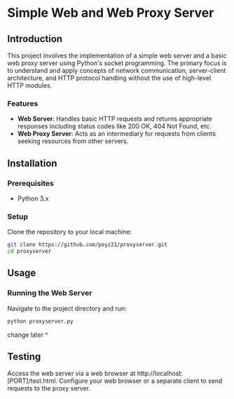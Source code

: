 # Simple Web and Web Proxy Server

## Introduction
This project involves the implementation of a simple web server and a basic web proxy server using Python's socket programming. The primary focus is to understand and apply concepts of network communication, server-client architecture, and HTTP protocol handling without the use of high-level HTTP modules.

### Features
- **Web Server**: Handles basic HTTP requests and returns appropriate responses including status codes like 200 OK, 404 Not Found, etc.
- **Web Proxy Server**: Acts as an intermediary for requests from clients seeking resources from other servers.

## Installation

### Prerequisites
- Python 3.x

### Setup
Clone the repository to your local machine:
```bash
git clone https://github.com/peyz21/proxyserver.git
cd proxyserver
```

## Usage

### Running the Web Server
Navigate to the project directory and run:

```bash
python proxyserver.py 
```
change later ^ 

## Testing
Access the web server via a web browser at http://localhost:[PORT]/test.html.
Configure your web browser or a separate client to send requests to the proxy server.

